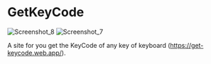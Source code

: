 # GetKeyCode

![Screenshot_8](https://user-images.githubusercontent.com/62776404/94369435-0d317d00-00c0-11eb-9cec-abbce9b9b4bd.png)
![Screenshot_7](https://user-images.githubusercontent.com/62776404/94369437-0e62aa00-00c0-11eb-844d-98f90e545c59.png)

A site for you get the KeyCode of any key of keyboard (https://get-keycode.web.app/).
